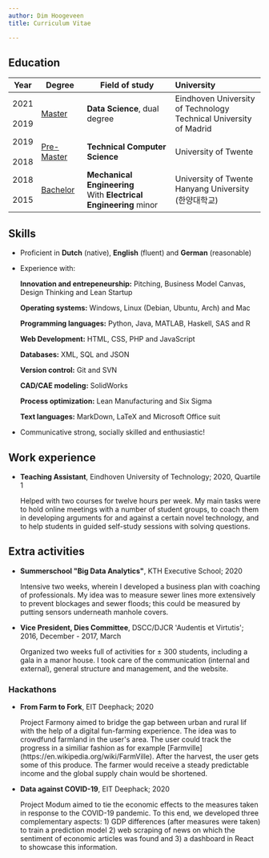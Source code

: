 ```yaml
---
author: Dim Hoogeveen
title: Curriculum Vitae

---
```


## Education

|  Year       |         Degree    |                     Field of study                                  |          University                          |
| :-----------: | ----------------- | ------------------------------------------------------------ | :----------------------------------------------------------- |
| 2021 <br> <i class="fas fa-long-arrow-alt-up"></i> <br> 2019 | <u>Master</u>     | **Data Science**, dual degree                                | Eindhoven University of Technology <br />Technical University of Madrid |
| 2019 <br> <i class="fas fa-long-arrow-alt-up" style="text-align: center;"></i> <br> 2018 | <u>Pre-Master</u> | **Technical Computer Science**                               | University of Twente                                         |
| 2018 <br> <i class="fas fa-long-arrow-alt-up" style="text-align: center;"></i> <br> 2015 | <u>Bachelor</u>   | **Mechanical Engineering**<br />With **Electrical Engineering** minor | University of Twente<br />Hanyang University (한양대학교)    |

## Skills

- Proficient in **Dutch** (native), **English** (fluent) and **German** (reasonable)

- Experience with:
  <p class="skill"><b>Innovation and entrepeneurship:</b> Pitching, Business Model Canvas, Design Thinking and Lean Startup</p>
  <p class="skill"><b>Operating systems:</b> Windows, Linux (Debian, Ubuntu, Arch) and Mac</p>
  <p class="skill"><b>Programming languages:</b> Python, Java, MATLAB, Haskell,  SAS and R </p>
  <p class="skill"><b>Web Development:</b> HTML, CSS, PHP and JavaScript</p>
  <p class="skill"><b>Databases:</b> XML, SQL and JSON</p>
  <p class="skill"><b>Version control:</b> Git and SVN </p>
  <p class="skill"><b>CAD/CAE modeling:</b> SolidWorks</p>
  <p class="skill"><b>Process optimization:</b> Lean Manufacturing and Six Sigma</p>
  <p class="skill"><b>Text languages:</b> MarkDown, LaTeX and Microsoft Office suit</p>

- Communicative  strong, socially skilled and enthusiastic! 

## Work experience

 - **Teaching Assistant**, Eindhoven University of Technology;  2020, Quartile 1 <br>
    <p class="text_experience">Helped with two courses for twelve hours per week. My main tasks were to hold online meetings with a number of student groups,  to coach them in developing arguments for and against a certain novel technology, and to help students in guided self-study sessions with solving questions. </p>


## Extra activities

- **Summerschool "Big Data Analytics"**, KTH Executive School; 2020 <br>
  <p class="text_activity">Intensive two weeks, wherein I developed a business plan with coaching of professionals. My idea was to measure sewer lines more extensively to prevent blockages and sewer floods; this could be measured by putting sensors underneath manhole covers.</p>

- **Vice President, Dies Committee**, DSCC/DJCR 'Audentis et Virtutis'; 2016, December - 2017, March <br>
  <p class="text_activity">Organized two weeks full of activities for ± 300 students, including a gala in a manor house. I took care of the communication (internal and external), general structure and management, and the website. </p>
  
### Hackathons

- **From Farm to Fork**, EIT Deephack; 2020 <br>
  <p class="text_hackathon">Project Farmony aimed to bridge the gap between urban and rural lif with the help of a digital fun-farming experience. The idea was to crowdfund farmland in the user's area. The user could track the progress in a similiar fashion as for example [Farmville](https://en.wikipedia.org/wiki/FarmVille). After the harvest, the user gets some of this produce. The farmer would receive a steady predictable income and the global supply chain would be shortened.</p>

- **Data against COVID-19**, EIT Deephack; 2020 <br>
  <p class="text_hackathon">Project Modum aimed to tie the economic effects to the measures taken in response to the COVID-19 pandemic. To this end, we developed three complementary aspects: 1) GDP differences (after measures were taken) to train a prediction model 2) web scraping of news on which the sentiment of economic articles was found and 3) a dashboard in React to showcase this information. </p>
